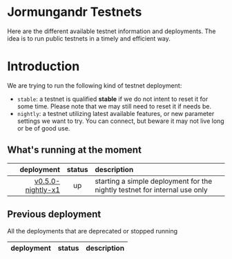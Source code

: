 # Jormungandr Testnets

Here are the different available testnet information and deployments. The idea is to
run public testnets in a timely and efficient way.

# Introduction

We are trying to run the following kind of testnet deployment:

* `stable`: a testnet is qualified **stable** if we do not intent to reset it for some time.
  Please note that we may still need to reset it if needs be.
* `nightly`: a testnet utilizing latest available features, or new parameter settings we want
  to try. You can connect, but beware it may not live long or be of good use.

## What's running at the moment

| deployment | status | description |
|-----------:|:------:|:------------|
| [v0.5.0-nightly-x1](./nightly/v0.5.0/x1/README.md) | up | starting a simple deployment for the nightly testnet for internal use only |

## Previous deployment

All the deployments that are deprecated or stopped running


| deployment | status | description |
|-----------:|:------:|:------------|
